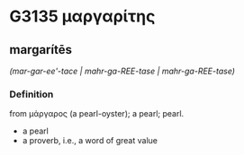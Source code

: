 # G3135 μαργαρίτης

## margarítēs

_(mar-gar-ee'-tace | mahr-ga-REE-tase | mahr-ga-REE-tase)_

### Definition

from μάργαρος (a pearl-oyster); a pearl; pearl.

- a pearl
- a proverb, i.e., a word of great value

